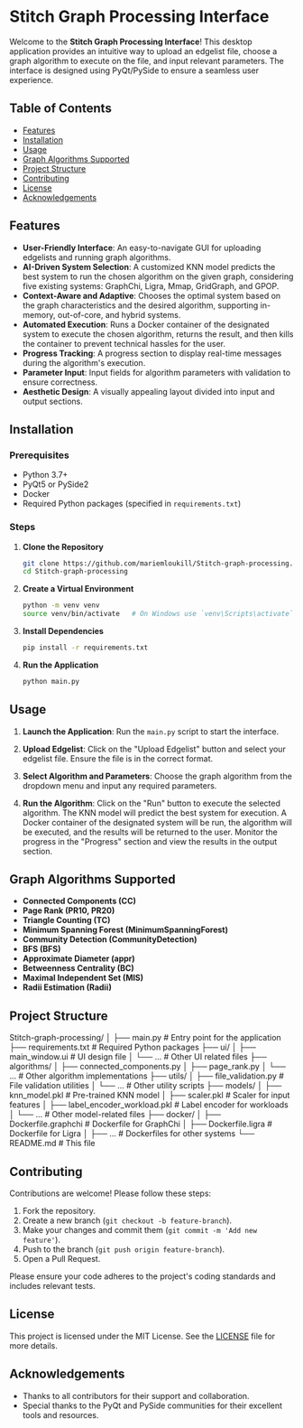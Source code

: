 # Stitch Graph Processing Interface

Welcome to the **Stitch Graph Processing Interface**! This desktop application provides an intuitive way to upload an edgelist file, choose a graph algorithm to execute on the file, and input relevant parameters. The interface is designed using PyQt/PySide to ensure a seamless user experience.

## Table of Contents

- [Features](#features)
- [Installation](#installation)
- [Usage](#usage)
- [Graph Algorithms Supported](#graph-algorithms-supported)
- [Project Structure](#project-structure)
- [Contributing](#contributing)
- [License](#license)
- [Acknowledgements](#acknowledgements)

## Features

- **User-Friendly Interface**: An easy-to-navigate GUI for uploading edgelists and running graph algorithms.
- **AI-Driven System Selection**: A customized KNN model predicts the best system to run the chosen algorithm on the given graph, considering five existing systems: GraphChi, Ligra, Mmap, GridGraph, and GPOP.
- **Context-Aware and Adaptive**: Chooses the optimal system based on the graph characteristics and the desired algorithm, supporting in-memory, out-of-core, and hybrid systems.
- **Automated Execution**: Runs a Docker container of the designated system to execute the chosen algorithm, returns the result, and then kills the container to prevent technical hassles for the user.
- **Progress Tracking**: A progress section to display real-time messages during the algorithm's execution.
- **Parameter Input**: Input fields for algorithm parameters with validation to ensure correctness.
- **Aesthetic Design**: A visually appealing layout divided into input and output sections.

## Installation

### Prerequisites

- Python 3.7+
- PyQt5 or PySide2
- Docker
- Required Python packages (specified in `requirements.txt`)

### Steps

1. **Clone the Repository**
    ```bash
    git clone https://github.com/mariemloukill/Stitch-graph-processing.git
    cd Stitch-graph-processing
    ```

2. **Create a Virtual Environment**
    ```bash
    python -m venv venv
    source venv/bin/activate   # On Windows use `venv\Scripts\activate`
    ```

3. **Install Dependencies**
    ```bash
    pip install -r requirements.txt
    ```

4. **Run the Application**
    ```bash
    python main.py
    ```

## Usage

1. **Launch the Application**:
    Run the `main.py` script to start the interface.

2. **Upload Edgelist**:
    Click on the "Upload Edgelist" button and select your edgelist file. Ensure the file is in the correct format.

3. **Select Algorithm and Parameters**:
    Choose the graph algorithm from the dropdown menu and input any required parameters.

4. **Run the Algorithm**:
    Click on the "Run" button to execute the selected algorithm. The KNN model will predict the best system for execution. A Docker container of the designated system will be run, the algorithm will be executed, and the results will be returned to the user. Monitor the progress in the "Progress" section and view the results in the output section.

## Graph Algorithms Supported

- **Connected Components (CC)**
- **Page Rank (PR10, PR20)**
- **Triangle Counting (TC)**
- **Minimum Spanning Forest (MinimumSpanningForest)**
- **Community Detection (CommunityDetection)**
- **BFS (BFS)**
- **Approximate Diameter (appr)**
- **Betweenness Centrality (BC)**
- **Maximal Independent Set (MIS)**
- **Radii Estimation (Radii)**

## Project Structure

Stitch-graph-processing/
│
├── main.py # Entry point for the application
├── requirements.txt # Required Python packages
├── ui/
│ ├── main_window.ui # UI design file
│ └── ... # Other UI related files
├── algorithms/
│ ├── connected_components.py
│ ├── page_rank.py
│ └── ... # Other algorithm implementations
├── utils/
│ ├── file_validation.py # File validation utilities
│ └── ... # Other utility scripts
├── models/
│ ├── knn_model.pkl # Pre-trained KNN model
│ ├── scaler.pkl # Scaler for input features
│ ├── label_encoder_workload.pkl # Label encoder for workloads
│ └── ... # Other model-related files
├── docker/
│ ├── Dockerfile.graphchi # Dockerfile for GraphChi
│ ├── Dockerfile.ligra # Dockerfile for Ligra
│ ├── ... # Dockerfiles for other systems
└── README.md # This file

## Contributing

Contributions are welcome! Please follow these steps:

1. Fork the repository.
2. Create a new branch (`git checkout -b feature-branch`).
3. Make your changes and commit them (`git commit -m 'Add new feature'`).
4. Push to the branch (`git push origin feature-branch`).
5. Open a Pull Request.

Please ensure your code adheres to the project's coding standards and includes relevant tests.

## License

This project is licensed under the MIT License. See the [LICENSE](LICENSE) file for more details.

## Acknowledgements

- Thanks to all contributors for their support and collaboration.
- Special thanks to the PyQt and PySide communities for their excellent tools and resources.
